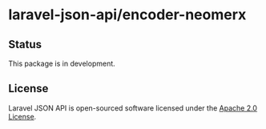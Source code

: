 # laravel-json-api/encoder-neomerx

## Status

This package is in development.

## License

Laravel JSON API is open-sourced software licensed under the [Apache 2.0 License](./LICENSE).
